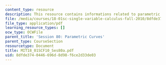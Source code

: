 ```yaml
---
content_type: resource
description: This resource contains informations related to parametric curves.
file: /media/courses/18-01sc-single-variable-calculus-fall-2010/8dfde3740446696d8d98f6ce2d33de03_MIT18_01SCF10_Ses80a.pdf
file_type: application/pdf
learning_resource_types: []
ocw_type: OCWFile
parent_title: 'Session 80: Parametric Curves'
parent_type: CourseSection
resourcetype: Document
title: MIT18_01SCF10_Ses80a.pdf
uid: 8dfde374-0446-696d-8d98-f6ce2d33de03
---
```


